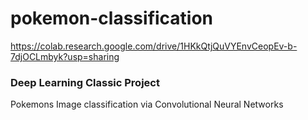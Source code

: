 # pokemon-classification
https://colab.research.google.com/drive/1HKkQtjQuVYEnvCeopEv-b-7djOCLmbyk?usp=sharing
### Deep Learning Classic Project
Pokemons Image classification via Convolutional Neural Networks
